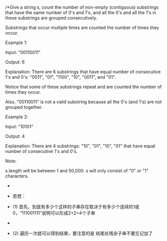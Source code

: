 /*Give a string s, count the number of non-empty (contiguous) substrings that have the same number of 0's and 1's, and all the 0's and all the 1's in these substrings are grouped consecutively.

  Substrings that occur multiple times are counted the number of times they occur.

   Example 1:
   
Input: "00110011"

 Output: 6

  Explanation: There are 6 substrings that have equal number of consecutive 1's and 0's: "0011", "01", "1100", "10", "0011", and "01".

  Notice that some of these substrings repeat and are counted the number of times they occur.

  Also, "00110011" is not a valid substring because all the 0's (and 1's) are not grouped together.

  Example 2:

   Input: "10101"

   Output: 4

   Explanation: There are 4 substrings: "10", "01", "10", "01" that have equal number of consecutive 1's and 0's.
   
   Note:

   s.length will be between 1 and 50,000.
   s will only consist of "0" or "1" characters.


 
* 
* 思想：

* (1) 首先，到底有多少个这样的子串存在取决于有多少个连续的1或0，“111001111”说明可以形成2+2=4个子串
* 
* (2) 遍历一次就可以得到结果，要注意的是 结尾处残余子串不要忘记加了

